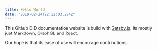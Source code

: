 ```yaml
---
title: Hello World
date: "2019-02-24T22:12:03.284Z"
---
```


This Github DID documentation website is build with [Gatsby.js](https://www.gatsbyjs.org/). Its mostly just Markdown, GraphQL and React. 

Our hope is that its ease of use will encourage contributions.